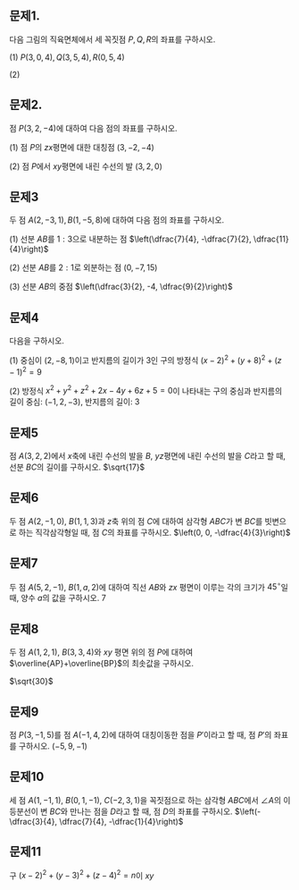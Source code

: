 ## 문제1.
다음 그림의 직육면체에서 세 꼭짓점 $P, Q, R$의 좌표를 구하시오.

(1) $P(3, 0, 4), Q(3, 5, 4), R(0, 5, 4)$

(2) 

## 문제2.
점 $P(3, 2, -4)$에 대하여 다음 점의 좌표를 구하시오. 

(1) 점 $P$의 $zx$평면에 대한 대칭점 $(3, -2, -4)$

(2) 점 $P$에서 $xy$평면에 내린 수선의 발 $(3, 2, 0)$

## 문제3
두 점 $A(2, -3, 1), B(1, -5, 8)$에 대하여 다음 점의 좌표를 구하시오. 

(1) 선분 $AB$를 $1:3$으로 내분하는 점 $\left(\dfrac{7}{4}, -\dfrac{7}{2}, \dfrac{11}{4}\right)$

(2) 선분 $AB$를 $2:1$로 외분하는 점 $(0, -7, 15)$

(3) 선분 $AB$의 중점 $\left(\dfrac{3}{2}, -4, \dfrac{9}{2}\right)$

## 문제4

다음을 구하시오. 

(1) 중심이 $(2, -8, 1)$이고 반지름의 길이가 $3$인 구의 방정식 $(x-2)^2+(y+8)^2+(z-1)^2=9$

(2) 방정식 $x^2+y^2+z^2+2x-4y+6z+5=0$이 나타내는 구의 중심과 반지름의 길이
 중심: $(-1, 2, -3)$, 반지름의 길이: $3$

## 문제5
점 $A(3, 2, 2)$에서 $x$축에 내린 수선의 발을 $B$, $yz$평면에 내린 수선의 발을 $C$라고 할 때, 선분 $BC$의 길이를 구하시오. $\sqrt{17}$

## 문제6
두 점 $A(2, -1, 0)$, $B(1, 1, 3)$과 $z$축 위의 점 $C$에 대하여 삼각형 $ABC$가 변 $BC$를 빗변으로 하는 직각삼각형일 때, 점 $C$의 좌표를 구하시오. $\left(0, 0, -\dfrac{4}{3}\right)$

## 문제7
두 점 $A(5, 2, -1)$, $B(1, a, 2)$에 대하여 직선 $AB$와 $zx$ 평면이 이루는 각의 크기가 $45^\circ$일 때, 양수 $a$의 값을 구하시오. $7$

## 문제8
두 점 $A(1, 2, 1)$, $B(3, 3, 4)$와 $xy$ 평면 위의 점 $P$에 대하여 $\overline{AP}+\overline{BP}$의 최솟값을 구하시오. 

$\sqrt{30}$

## 문제9
점 $P(3, -1, 5)$를 점 $A(-1, 4, 2)$에 대하여 대칭이동한 점을 $P'$이라고 할 때, 점 $P'$의 좌표를 구하시오. $(-5, 9, -1)$

## 문제10
세 점 $A(1, -1, 1)$, $B(0, 1, -1)$, $C(-2, 3, 1)$을 꼭짓점으로 하는 삼각형 $ABC$에서 $\angle A$의 이등분선이 변 $BC$와 만나는 점을 $D$라고 할 때, 점 $D$의 좌표를 구하시오. $\left(-\dfrac{3}{4}, \dfrac{7}{4}, -\dfrac{1}{4}\right)$

## 문제11
구 $(x-2)^2+(y-3)^2+(z-4)^2=n$이 $xy$